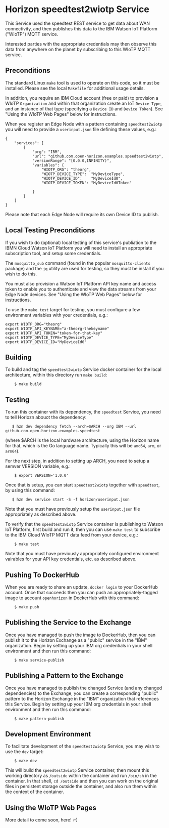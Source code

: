 # Horizon speedtest2wiotp Service

This Service used the speedtest REST service to get data about WAN connectivity, and then publishes this data to the IBM Watson IoT Platform ("WIoTP") MQTT service.

Interested parties with the appropriate credentials may then observe this data from anywhere on the planet by subscribing to this WIoTP MQTT service.

## Preconditions

The standard Linux `make` tool is used to operate on this code, so it must be installed. Please see the local `Makefile` for additional usage details.

In addition, you require an IBM Cloud account (free or paid) to provision a WIoTP `Organization` and within that organization create an IoT `Device Type`, and an instance of that type (specifying a `Device ID` and `Device Token`). See "Using the WIoTP Web Pages" below for instructions.

When you register an Edge Node with a pattern containing `speedtest2wiotp` you will need to provide a `userinput.json` file defining these values, e.g.:

```
{
    "services": [
        {
            "org": "IBM",
            "url": "github.com.open-horizon.examples.speedtest2wiotp",
            "versionRange": "[0.0.0,INFINITY)",
            "variables": {
                "WIOTP_ORG": "theorg",
                "WIOTP_DEVICE_TYPE":  "MyDeviceType",
                "WIOTP_DEVICE_ID":    "MyDeviceId0",
                "WIOTP_DEVICE_TOKEN": "MyDeviceId0Token"

            }
        }
    ]
}
```

Please note that each Edge Node will require its own Device ID to publish.

## Local Testing Preconditions

If you wish to do (optional) local testing of this service's publiation to the IBMN Cloud Watson IoT Platform you will need to install an appropriate subscription tool, and setup some credentials.

The `mosquitto_sub` command (found in the popular `mosquitto-clients` package) and the `jq` utility are used for testing, so they must be install if you wish to do this.

You must also provision a Watson IoT Platform API key name and access token to enable you to authenticate and view the data streams from your Edge Node devices. See "Using the WIoTP Web Pages" below for instructions.

To use the `make test` target for testing, you must configure a few environment variables with your credentials, e.g.:

```
export WIOTP_ORG="theorg"
export WIOTP_API_KEYNAME="a-theorg-thekeyname"
export WIOTP_API_TOKEN="token-for-that-key"
export WIOTP_DEVICE_TYPE="MyDeviceType"
export WIOTP_DEVICE_ID="MyDeviceId0"
```

## Building

To build and tag the `speedtest2wiotp` Service docker container for the local architecture, within this directory run `make build`:

```
    $ make build
```

## Testing

To run this container with its dependency, the `speedtest` Service, you need to tell Horiozn abouot the dependency:

```
   $ hzn dev dependency fetch --arch=$ARCH --org IBM --url github.com.open-horizon.examples.speedtest
```

(where $ARCH is the local hardware architecture, using the Horizon name for that, which is the Go language name. Typically this will be `amd64`, `arm`, or `arm64`).

For the next step, in addition to setting up ARCH, you need to setup a semver VERSION variable, e.g.:

```
    $ export VERSION='1.0.0'
```

Once that is setup, you can start `speedtest2wiotp` together with `speedtest`, by using this command:

```
   $ hzn dev service start -S -f horizon/userinput.json
```

Note that you must have previously setup the `userinput.json` file appropriately as described above.

To verify that the `speedtest2wiotp` Service container is publishing to Watson IoT Platform, first build and run it, then you can use `make test` to subscribe to the IBM Cloud WIoTP MQTT data feed from your device, e.g.:

```
    $ make test
```

Note that you must have previously appropriately configured environment vairables for your API key credentials, etc. as described above.


## Pushing To DockerHub

When you are ready to share an update, `docker login` to your DockerHub account. Once that succeeds then you can push an appropriately-tagged image to account `openhorizon` in DockerHub with this command:

```
    $ make push
```

## Publishing the Service to the Exchange

Once you have managed to push the image to DockerHub, then you can publish it to the Horizon Exchange as a "public" service in the "IBM" organization. Begin by setting up your IBM org credentials in your shell environment and then run this command:

```
    $ make service-publish
```

## Publishing a Pattern to the Exchange

Once you have managed to publish the changed Service (and any changed dependencies) to the Exchange, you can create a corresponding "public" pattern to the Horizon Exchange in the "IBM" organization that references this Service. Begin by setting up your IBM org credentials in your shell environment and then run this command:

```
    $ make pattern-publish
```

## Development Environment

To facilitate development of the `speedtest2wiotp` Service, you may wish to use the `dev` target:

```
    $ make dev
```

This will build the `speedtest2wiotp` Service container, then mount this working directory as `/outside` within the container and run `/bin/sh` in the container.  In that shell, `cd /outside` and then you can work on the original files in persistent storage outside the container, and also run them within the context of the container.

## Using the WIoTP Web Pages

More detail to come soon, here!  :-)


